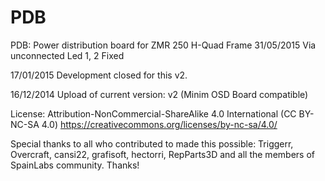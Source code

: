 PDB
===

PDB: Power distribution board for ZMR 250 H-Quad Frame
31/05/2015
Via unconnected Led 1, 2 Fixed

17/01/2015
Development closed for this v2.

16/12/2014
Upload of current version: v2 (Minim OSD Board compatible)



License: Attribution-NonCommercial-ShareAlike 4.0 International (CC BY-NC-SA 4.0)
https://creativecommons.org/licenses/by-nc-sa/4.0/

Special thanks to all who contributed to made this possible: Triggerr, Overcraft, cansi22, grafisoft, hectorri, RepParts3D and all the members of SpainLabs community. Thanks!
